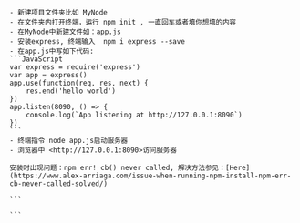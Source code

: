 ````# NodeJS服务器搭建


- 新建项目文件夹比如 MyNode
- 在文件夹内打开终端，运行 npm init , 一直回车或者填你想填的内容
- 在MyNode中新建文件如：app.js
- 安装express, 终端输入  npm i express --save
- 在app.js中写如下代码:
```JavaScript
var express = require('express')
var app = express()
app.use(function(req, res, next) {
	res.end('hello world')
})
app.listen(8090, () => {
	console.log(`App listening at http://127.0.0.1:8090`)
})
```
- 终端指令 node app.js启动服务器
- 浏览器中 <http://127.0.0.1:8090>访问服务器

安装时出现问题：npm err! cb() never called, 解决方法参见：[Here](https://www.alex-arriaga.com/issue-when-running-npm-install-npm-err-cb-never-called-solved/)

```

```
